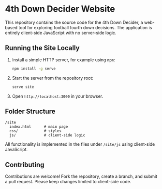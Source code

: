 # 4th Down Decider Website

This repository contains the source code for the 4th Down Decider, a web-based tool for exploring football fourth down decisions. The application is entirely client-side JavaScript with no server-side logic.

## Running the Site Locally

1. Install a simple HTTP server, for example using `npm`:

   ```bash
   npm install -g serve
   ```

2. Start the server from the repository root:

   ```bash
   serve site
   ```

3. Open `http://localhost:3000` in your browser.

## Folder Structure

```
/site
  index.html      # main page
  css/            # styles
  js/             # client-side logic
```

All functionality is implemented in the files under `/site/js` using client-side JavaScript.

## Contributing

Contributions are welcome! Fork the repository, create a branch, and submit a pull request. Please keep changes limited to client-side code.
